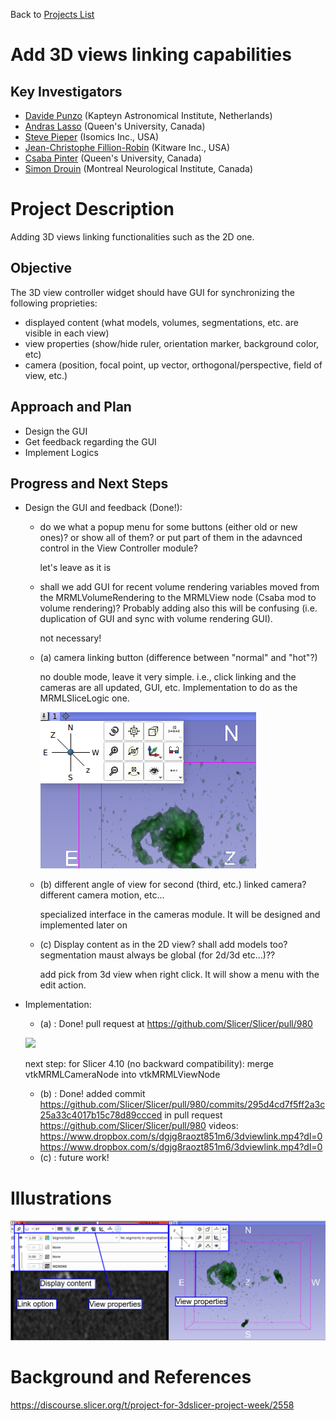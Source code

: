 Back to [Projects List](../../README.md#ProjectsList)

# Add 3D views linking capabilities

## Key Investigators

- [Davide Punzo](https://punzo.github.io/) (Kapteyn Astronomical Institute, Netherlands)
- [Andras Lasso](http://perk.cs.queensu.ca/users/lasso) (Queen's University, Canada)
- [Steve Pieper](https://lmi.med.harvard.edu/people/steve-pieper) (Isomics Inc., USA)
- [Jean-Christophe Fillion-Robin](https://www.kitware.com/jean-christophe-fillion-robin/) (Kitware Inc., USA)
- [Csaba Pinter](http://perk.cs.queensu.ca/users/pinter) (Queen's University, Canada)
- [Simon Drouin](http://nist.mni.mcgill.ca/?page_id=369) (Montreal Neurological Institute, Canada)


# Project Description
Adding 3D views linking functionalities such as the 2D one.

## Objective
The 3D view controller widget should have GUI for synchronizing the following proprieties: 

* displayed content (what models, volumes, segmentations, etc. are visible in each view)
* view properties (show/hide ruler, orientation marker, background color, etc)
* camera (position, focal point, up vector, orthogonal/perspective, field of view, etc.)

## Approach and Plan

* Design the GUI
* Get feedback regarding the GUI
* Implement Logics

## Progress and Next Steps

* Design the GUI and feedback (Done!):

   * do we what a popup menu for some buttons (either old or new ones)? or show all of them? or put part of them in the adavnced control in the View Controller module?
  
      let's leave as it is

   * shall we add GUI for recent volume rendering variables moved from the MRMLVolumeRendering to the MRMLView node (Csaba mod to volume rendering)? Probably adding also this will be confusing (i.e. duplication of GUI and sync with volume rendering GUI).
  
      not necessary!


   * (a) camera linking button (difference between "normal" and "hot"?)

      no double mode, leave it very simple. i.e., click linking and the cameras are all updated, GUI, etc.
      Implementation to do as the MRMLSliceLogic one.
      
      ![](https://raw.githubusercontent.com/Punzo/SlicerAstroWikiImages/master/3Dviewlinking1.png)

   * (b) different angle of view for second (third, etc.) linked camera? different camera motion, etc... 

      specialized interface in the cameras module. It will be designed and implemented later on

   * (c) Display content as in the 2D view? shall add models too? segmentation maust always be global (for 2d/3d etc...)??

      add pick from 3d view when right click. It will show a menu with the edit action.

* Implementation: 
   * (a) : Done! pull request at https://github.com/Slicer/Slicer/pull/980
   
   ![](https://github.com/NA-MIC/ProjectWeek/blob/master/PW28_2018_GranCanaria/Projects/3DViewsLinking/myimage.gif?raw=true)
   
   next step: for Slicer 4.10 (no backward compatibility): merge vtkMRMLCameraNode into vtkMRMLViewNode
   
   * (b) : Done! added commit https://github.com/Slicer/Slicer/pull/980/commits/295d4cd7f5ff2a3c25a33c4017b15c78d89ccced
          in pull request https://github.com/Slicer/Slicer/pull/980 
          videos:
          https://www.dropbox.com/s/dgjg8raozt851m6/3dviewlink.mp4?dl=0
          https://www.dropbox.com/s/dgjg8raozt851m6/3dviewlink.mp4?dl=0
   * (c) : future work!

# Illustrations

<!--Add pictures and links to videos that demonstrate what has been accomplished.-->

![](https://raw.githubusercontent.com/Punzo/SlicerAstroWikiImages/master/3Dviewlinking.png)

# Background and References

<!--Use this space for information that may help people better understand your project, like links to papers, source code, or data.-->

https://discourse.slicer.org/t/project-for-3dslicer-project-week/2558

